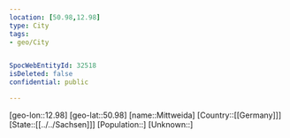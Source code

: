 ```yaml
---
location: [50.98,12.98]
type: City
tags:
- geo/City


SpocWebEntityId: 32518
isDeleted: false
confidential: public

---
```

[geo-lon::12.98]
[geo-lat::50.98]
[name::Mittweida]
[Country::[[Germany]]]
[State::[[../../Sachsen]]]
[Population::]
[Unknown::]

